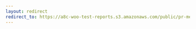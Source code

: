 ```yaml
---
layout: redirect
redirect_to: https://a8c-woo-test-reports.s3.amazonaws.com/public/pr-merge/39735/e2e/index.html
---
```

